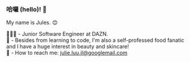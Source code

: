 ### 哈囉 (hello)! 👋

My name is Jules. 😊

👩🏻‍💻 - Junior Software Engineer at DAZN. <br>
💬 - Besides from learning to code, I'm also a self-professed food fanatic and I have a huge interest in beauty and skincare! <br>
📧 - How to reach me: julie.luu.jl@googlemail.com <br>
